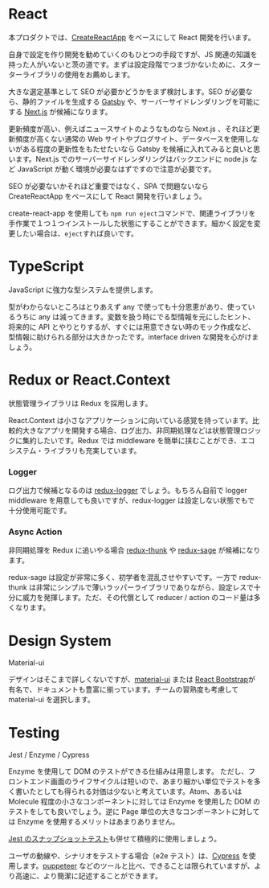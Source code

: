 # React

本プロダクトでは、[CreateReactApp](https://create-react-app.dev/docs/getting-started) をベースにして React 開発を行います。

自身で設定を作り開発を勧めていくのもひとつの手段ですが、JS 関連の知識を持った人がいないと茨の道です。まずは設定段階でつまづかないために、スターターライブラリの使用をお薦めします。

大きな選定基準として SEO が必要かどうかをまず検討します。SEO が必要なら、静的ファイルを生成する [Gatsby](https://www.gatsbyjs.org/) や、サーバーサイドレンダリングを可能にする [Next.js](https://nextjs.org/) が候補になります。

更新頻度が高い、例えばニュースサイトのようなものなら Next.js 、それほど更新頻度が高くない通常の Web サイトやブログサイト、データベースを使用しないがある程度の更新性をもたせたいなら Gatsby を候補に入れてみると良いと思います。Next.js でのサーバーサイドレンダリングはバックエンドに node.js など JavaScript が動く環境が必要なはずですので注意が必要です。

SEO が必要ないかそれほど重要ではなく、SPA で問題ないなら CreateReactApp をベースにして React 開発を行いましょう。

create-react-app を使用しても `npm run eject`コマンドで、関連ライブラリを手作業で１つ１つインストールした状態にすることができます。細かく設定を変更したい場合は、`eject`すれば良いです。

# TypeScript

JavaScript に強力な型システムを提供します。

型がわからないところはとりあえず any で使っても十分恩恵があり、使っているうちに any は減ってきます。変数を扱う時にでる型情報を元にしたヒント、将来的に API とやりとりするが、すぐには用意できない時のモック作成など、型情報に助けられる部分は大きかったです。interface driven な開発を心がけましょう。

# Redux or React.Context

状態管理ライブラリは Redux を採用します。

React.Context は小さなアプリケーションに向いている感覚を持っています。比較的大きなアプリを開発する場合、ログ出力、非同期処理などは状態管理ロジックに集約したいです。Redux では middleware を簡単に挟むことができ、エコシステム・ライブラリも充実しています。

### Logger

ログ出力で候補となるのは [redux-logger](https://github.com/LogRocket/redux-logger) でしょう。もちろん自前で logger middleware を用意しても良いですが、redux-logger は設定しない状態でもで十分使用可能です。

### Async Action

非同期処理を Redux に追いやる場合 [redux-thunk](https://github.com/reduxjs/redux-thunk) や [redux-sage](https://github.com/redux-saga/redux-saga) が候補になります。

redux-sage は設定が非常に多く、初学者を混乱させやすいです。一方で redux-thunk は非常にシンプルで薄いラッパーライブラリでありながら、設定レスで十分に威力を発揮します。ただ、その代償として reducer / action のコード量は多くなります。

# Design System

Material-ui

デザインはそこまで詳しくないですが、[material-ui](https://material-ui.com/) または [React Bootstrap](https://react-bootstrap.github.io/)が有名で、ドキュメントも豊富に揃っています。チームの習熟度も考慮して material-ui を選択します。

# Testing

Jest / Enzyme / Cypress

Enzyme を使用して DOM のテストができる仕組みは用意します。
ただし、フロントエンド画面のライフサイクルは短いので、あまり細かい単位でテストを多く書いたとしても得られる対価は少ないと考えています。Atom、あるいは Molecule 程度の小さなコンポーネントに対しては Enzyme を使用した DOM のテストをしても良いでしょう。逆に Page 単位の大きなコンポーネントに対しては Enzyme を使用するメリットはあまりありません。

[Jest のスナップショットテスト](https://deltice.github.io/jest/docs/ja/snapshot-testing.html)も併せて積極的に使用しましょう。

ユーザの動線や、シナリオをテストする場合（e2e テスト）は、[Cypress](https://www.cypress.io/) を使用します。[puppeteer](https://github.com/puppeteer/puppeteer) などのツールと比べ、できることは限られていますが、より高速に、より簡潔に記述することができます。
